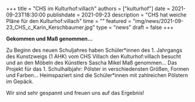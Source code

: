 +++ 
title = "CHS im Kulturhof:villach" 
authors = ["kulturhof"]
date = 2021-09-23T18:30:00 
publishdate = 2021-09-23 
description = "CHS hat weiche Pläne für den Kulturhof:villach" 
time = "" 
featured = "img/news/2021-09-23_CHS_c_Karin_Kerschbaumer.jpg" 
type = "news" 
draft = false
+++

**Gekommen und Maß genommen...**

Zu Beginn des neuen Schuljahres haben Schüler\*innen des 1. Jahrgangs des Kunstzweigs (1 AHK) vom CHS Villach den Kulturhof:villach besucht und an den Möbeln des Künstlers Sascha Mikel Maß genommen... Das Projekt für das 1. Schulhalbjahr: Pölster in verschiedensten Größen, Formen und Farben... Heimspaziert sind die Schüler\*innen mit zahlreichen Pölstern im Gepäck.

Wir sind sehr gespannt und freuen uns auf das Ergebnis!
